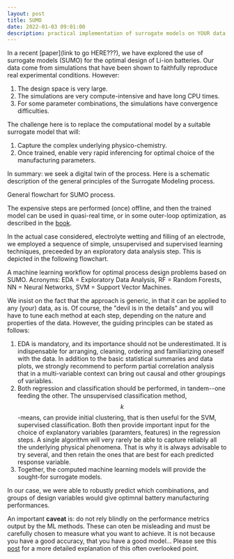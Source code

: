 ```yaml
---
layout: post
title: SUMO 
date: 2022-01-03 09:01:00
description: practical implementation of surrogate models on YOUR data
---
```


In a recent [paper](link to go HERE???), we have explored the use of surrogate models (SUMO) for the optimal design of Li-ion batteries. Our data come from simulations that have been shown to faithfully reproduce real experimental conditions. However:

1. The design space is very large.
2. The simulations are very compute-intensive and have long CPU times.
3. For some parameter combinations, the simulations have convergence difficulties.

The challenge here is to replace the computational model by a suitable surrogate model that will:

1. Capture the complex underlying physico-chemistry.
2. Once trained, enable very rapid inferencing for optimal choice of the manufacturing parameters.

In summary: we seek a digital twin of the process. Here is a schematic description of the general principles of the Surrogate Modeling process.

<div class="row">
    <div class="col-sm mt-3 mt-md-0">
        <img class="img-fluid rounded z-depth-1" src="{{ '/assets/img/SUMO.jpg' | relative_url }}" alt="" title="example image"/>
    </div>
</div>
<div class="caption">
    General flowchart for SUMO process.
</div>

The expensive steps are performed (once) offline, and then the trained model can be used in quasi-real time, or in some outer-loop optimization, as described in the [book](???URL??).

In the actual case considered, electrolyte wetting and filling of an electrode, we employed a sequence of simple, unsupervised and supervised learning techniques, preceeded by an exploratory data analysis step. This is depicted in the following flowchart.

<div class="row">
    <div class="col-sm mt-3 mt-md-0">
        <img class="img-fluid rounded z-depth-1" src="{{ '/assets/img/workflow-LiB.jpg' | relative_url }}" alt="" title="example image"/>
    </div>
</div>
<div class="caption">
    A machine learning workflow for optimal process design problems based on SUMO. Acronyms: EDA = Exploratory Data Analysis, RF = Random Forests, NN = Neural Networks, SVM = Support Vector Machines.
</div>

We insist on the fact that the approach is generic, in that it can be applied to any (your) data, as is. Of course, the "devil is in the details" and you will have to tune each method at each step, depending on the nature and properties of the data. However, the guiding principles can be stated as follows:

1. EDA is mandatory, and its importance should not be underestimated. It is indispensable for arranging, cleaning, ordering and familiarizing oneself with the data. In addition to the basic statistical summaries and data plots, we strongly recommend to perform partial correlation analysis that in a multi-variable context can bring out causal and other groupings of variables.
2. Both regression and classification should be performed, in tandem--one feeding the other. The unsupervised classification method, $$k$$-means, can provide initial clustering, that is then useful for the SVM, supervised classification. Both then provide important input for the choice of explanatory variables (paramters, features) in the regression steps. A single algorithm will very rarely be able to capture reliably all the underlying physical phenomena. That is why it is always advisable to try several, and then retain the ones that are best for each predicted response variable.
3. Together, the computed machine learning models will provide the sought-for surrogate models.

In our case, we were able to robustly predict which combinations, and groups of design variables would give optimnal battery manufacturing performances.

An important **caveat** is: do not rely blindly on the performance metrics output by the ML methods. These can oten be misleading and must be carefully chosen to measure what you want to achieve. It is not because you have a good accuracy, that you have a good model... Please see this [post](/DT-tbx-v1/blog/2022/metrics/) for a more detailed explanation of this often overlooked point. 




